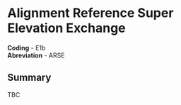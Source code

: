 # Alignment Reference Super Elevation Exchange

**Coding** - E1b   
**Abreviation** - ARSE

## Summary
TBC